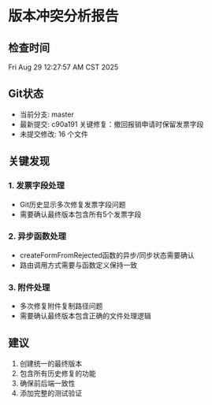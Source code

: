 # 版本冲突分析报告

## 检查时间
Fri Aug 29 12:27:57 AM CST 2025

## Git状态
- 当前分支: master
- 最新提交: c90a191 关键修复：撤回报销申请时保留发票字段
- 未提交修改: 16 个文件

## 关键发现

### 1. 发票字段处理
- Git历史显示多次修复发票字段问题
- 需要确认最终版本包含所有5个发票字段

### 2. 异步函数处理
- createFormFromRejected函数的异步/同步状态需要确认
- 路由调用方式需要与函数定义保持一致

### 3. 附件处理
- 多次修复附件复制路径问题
- 需要确认最终版本包含正确的文件处理逻辑

## 建议
1. 创建统一的最终版本
2. 包含所有历史修复的功能
3. 确保前后端一致性
4. 添加完整的测试验证

